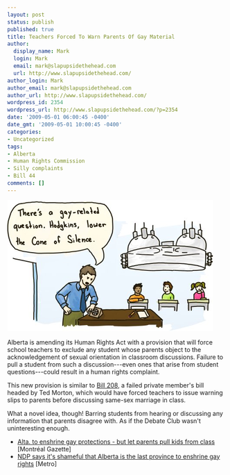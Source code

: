 ```yaml
---
layout: post
status: publish
published: true
title: Teachers Forced To Warn Parents Of Gay Material
author:
  display_name: Mark
  login: Mark
  email: mark@slapupsidethehead.com
  url: http://www.slapupsidethehead.com/
author_login: Mark
author_email: mark@slapupsidethehead.com
author_url: http://www.slapupsidethehead.com/
wordpress_id: 2354
wordpress_url: http://www.slapupsidethehead.com/?p=2354
date: '2009-05-01 06:00:45 -0400'
date_gmt: '2009-05-01 10:00:45 -0400'
categories:
- Uncategorized
tags:
- Alberta
- Human Rights Commission
- Silly complaints
- Bill 44
comments: []
---
```

![Sorry about that, Cheif.](/wp-content/media/2009/04/cone-of-silence.jpg "Sorry about that, Cheif.")

Alberta is amending its Human Rights Act with a provision that will force school teachers to exclude any student whose parents object to the acknowledgement of sexual orientation in classroom discussions. Failure to pull a student from such a discussion---even ones that arise from student questions---could result in a human rights complaint.

This new provision is similar to [Bill 208](http://www.slapupsidethehead.com/2006/05/anti-gay-bill-targets-teachers/ "The bill that just won't die"), a failed private member's bill headed by Ted Morton, which would have forced teachers to issue warning slips to parents before discussing same-sex marriage in class.

What a novel idea, though! Barring students from hearing or discussing any information that parents disagree with. As if the Debate Club wasn't uninteresting enough.

- [Alta. to enshrine gay protections - but let parents pull kids from class](http://www.montrealgazette.com/Life/Alta+enshrine+protections+parents+pull+kids+from+class/1543342/story.html) [Montréal Gazette]
- [NDP says it's shameful that Alberta is the last province to enshrine gay rights](http://www.metronews.ca/edmonton/canada/article/220386--ndp-says-it-s-shameful-alberta-is-the-last-to-enshrine-gay-rights) [Metro]
